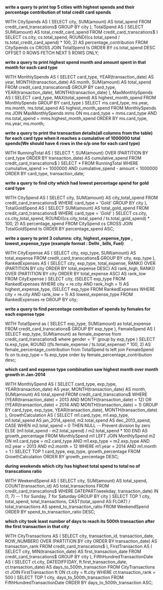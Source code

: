 **write a query to print top 5 cities with highest spends and their percentage contribution of total credit card spends**

WITH CitySpends AS (
    SELECT 
        city,
        SUM(amount) AS total_spend
    FROM 
        credit_card_transcations$
    GROUP BY 
        city
),
TotalSpend AS (
    SELECT 
        SUM(amount) AS total_credit_card_spend
    FROM 
        credit_card_transcations$
)
SELECT 
    cs.city,
    cs.total_spend,
    ROUND((cs.total_spend / ts.total_credit_card_spend) * 100, 2) AS percentage_contribution
FROM 
    CitySpends cs
CROSS JOIN 
    TotalSpend ts
ORDER BY 
    cs.total_spend DESC
OFFSET 0 ROWS FETCH NEXT 5 ROWS ONLY;


**write a query to print highest spend month and amount spent in that month for each card type**

WITH MonthlySpends AS (
    SELECT 
        card_type,
        YEAR(transaction_date) AS year,
        MONTH(transaction_date) AS month,
        SUM(amount) AS total_spend
    FROM 
        credit_card_transcations$
    GROUP BY 
        card_type, YEAR(transaction_date), MONTH(transaction_date)
),
MaxMonthlySpends AS (
    SELECT 
        card_type,
        MAX(total_spend) AS highest_month_spend
    FROM 
        MonthlySpends
    GROUP BY 
        card_type
)
SELECT 
    ms.card_type,
    ms.year,
    ms.month,
    ms.total_spend AS highest_month_spend
FROM 
    MonthlySpends ms
JOIN 
    MaxMonthlySpends mms
    ON ms.card_type = mms.card_type
    AND ms.total_spend = mms.highest_month_spend
ORDER BY 
    ms.card_type, ms.year, ms.month;

**write a query to print the transaction details(all columns from the table) for each card type when it reaches a cumulative of 1000000 total spends(We should have 4 rows in the o/p one for each card type)**

WITH RunningTotal AS (
    SELECT 
        *,
        SUM(amount) OVER (PARTITION BY card_type ORDER BY transaction_date) AS cumulative_spend
    FROM 
        credit_card_transcations$
)
SELECT *
FROM RunningTotal
WHERE cumulative_spend >= 1000000
    AND cumulative_spend - amount < 1000000
ORDER BY card_type, transaction_date;

**write a query to find city which had lowest percentage spend for gold card type**

WITH CitySpend AS (
    SELECT 
        city,
        SUM(amount) AS city_total_spend
    FROM 
        credit_card_transcations$
    WHERE 
        card_type = 'Gold'
    GROUP BY 
        city
),
TotalGoldSpend AS (
    SELECT 
        SUM(amount) AS total_gold_spend
    FROM 
        credit_card_transcations$
    WHERE 
        card_type = 'Gold'
)
SELECT 
    cs.city,
    cs.city_total_spend,
    ROUND((cs.city_total_spend / ts.total_gold_spend) * 100, 2) AS percentage_spend
FROM 
    CitySpend cs
CROSS JOIN 
    TotalGoldSpend ts
ORDER BY 
    percentage_spend ASC;

**write a query to print 3 columns:  city, highest_expense_type , lowest_expense_type (example format : Delhi , bills, Fuel)**

WITH CityExpense AS (
    SELECT
        city,
        exp_type,
        SUM(amount) AS total_expense
    FROM
        credit_card_transcations$
    GROUP BY
        city, exp_type
),
RankedExpenses AS (
    SELECT 
        city,
        exp_type,
        total_expense,
        RANK() OVER (PARTITION BY city ORDER BY total_expense DESC) AS rank_high,
        RANK() OVER (PARTITION BY city ORDER BY total_expense ASC) AS rank_low
    FROM 
        CityExpense
)
SELECT 
    city,
    (SELECT exp_type FROM RankedExpenses WHERE city = re.city AND rank_high = 1) AS highest_expense_type,
    (SELECT exp_type FROM RankedExpenses WHERE city = re.city AND rank_low = 1) AS lowest_expense_type
FROM 
    RankedExpenses re
GROUP BY 
    city;

**write a query to find percentage contribution of spends by females for each expense type**

WITH TotalSpend as (
	SELECT
		exp_type,
		SUM(amount) as total_expense
	FROM
		credit_card_transcations$
	GROUP BY
		exp_type
),
FemaleSpend AS (
SELECT
exp_type,
SUM(amount) as female_expense
from
credit_card_transcations$
where
gender = 'F'
group by 
exp_type
)
SELECT
ts.exp_type,
ROUND ((fs.female_expense / ts.total_expense) * 100, 2) AS female_percentage_contribution
from TotalSpend ts
left join
FemaleSpend fs on ts.exp_type = fs.exp_type
order by
female_percentage_contribution desc;

**which card and expense type combination saw highest month over month growth in Jan-2014**

WITH MonthlySpend AS (
    SELECT
        card_type,
        exp_type,
        YEAR(transaction_date) AS year,
        MONTH(transaction_date) AS month,
        SUM(amount) AS total_spend
    FROM
        credit_card_transcations$
    WHERE
        (YEAR(transaction_date) = 2013 AND MONTH(transaction_date) = 12) OR 
        (YEAR(transaction_date) = 2014 AND MONTH(transaction_date) = 1)
    GROUP BY
        card_type, exp_type, YEAR(transaction_date), MONTH(transaction_date)
),
GrowthCalculation AS (
    SELECT
        m1.card_type,
        m1.exp_type,
        m1.total_spend AS jan_2014_spend,
        m2.total_spend AS dec_2013_spend,
        CASE
            WHEN m2.total_spend = 0 THEN NULL  -- Prevent division by zero
            ELSE (m1.total_spend - m2.total_spend) / m2.total_spend * 100
        END AS growth_percentage
    FROM
        MonthlySpend m1
    LEFT JOIN
        MonthlySpend m2 ON m1.card_type = m2.card_type
        AND m1.exp_type = m2.exp_type
        AND m2.year = 2013 AND m2.month = 12
    WHERE
        m1.year = 2014 AND m1.month = 1
)
SELECT TOP 1
    card_type,
    exp_type,
    growth_percentage
FROM
    GrowthCalculation
ORDER BY
    growth_percentage DESC;

**during weekends which city has highest total spend to total no of transcations ratio**

WITH WeekendSpend AS (
    SELECT
        city,
        SUM(amount) AS total_spend,
        COUNT(transaction_id) AS total_transactions
    FROM
        credit_card_transcations$
    WHERE
        DATEPART(weekday, transaction_date) IN (1, 7) -- 1 for Sunday, 7 for Saturday
    GROUP BY
        city
)
SELECT TOP 1
    city,
    total_spend,
    total_transactions,
    CAST(total_spend AS FLOAT) / total_transactions AS spend_to_transaction_ratio
FROM
    WeekendSpend
ORDER BY
    spend_to_transaction_ratio DESC;

**which city took least number of days to reach its 500th transaction after the first transaction in that city**

WITH CityTransactions AS (
    SELECT
        city,
        transaction_id,
        transaction_date,
        ROW_NUMBER() OVER (PARTITION BY city ORDER BY transaction_date) AS transaction_rank
    FROM
        credit_card_transcations$
),
FirstTransaction AS (
    SELECT
        city,
        MIN(transaction_date) AS first_transaction_date
    FROM
        credit_card_transcations$
    GROUP BY
        city
),
FifthHundredTransactionDate AS (
    SELECT
        ct.city,
        DATEDIFF(DAY, ft.first_transaction_date, ct.transaction_date) AS days_to_500th_transaction
    FROM
        CityTransactions ct
    JOIN
        FirstTransaction ft ON ct.city = ft.city
    WHERE
        ct.transaction_rank = 500
)
SELECT TOP 1
    city,
    days_to_500th_transaction
FROM
    FifthHundredTransactionDate
ORDER BY
    days_to_500th_transaction ASC;
